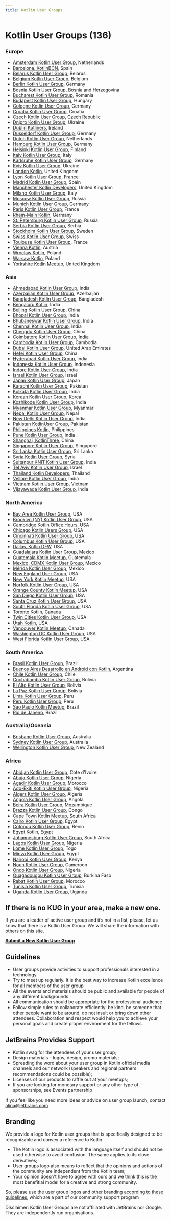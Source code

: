 ```yaml
---
title: Kotlin User Groups
---
```


# Kotlin User Groups (136)
 
<div class="g-grid">
<div class="g-6" markdown="1">

### Europe

 * [Amsterdam Kotlin User Group](https://www.meetup.com/kotlin-amsterdam/), Netherlands
 * [Barcelona, KotlinBCN](https://www.meetup.com/kotlinbcn/), Spain
 * [Belarus Kotlin User Group](https://bkug.by/), Belarus
 * [Belgium Kotlin User Group](https://www.kotlin.be/), Belgium
 * [Berlin Kotlin User Group](https://www.meetup.com/kotlin-berlin/), Germany
 * [Bosnia Kotlin User Group](https://www.meetup.com/Kotlin-User-Group-Bosnia/), Bosnia and Herzegovina
 * [Bucharest Kotlin User Group](https://www.meetup.com/kug-bucharest/), Romania
 * [Budapest Kotlin User Group](https://www.facebook.com/groups/KotlinBudapest/), Hungary
 * [Cologne Kotlin User Group](https://www.meetup.com/Kotlin-User-Group-Cologne/?from=ref), Germany
 * [Croatia Kotlin User Group](https://www.meetup.com/Croatia-Kotlin-User-Group-Meetup/), Croatia
 * [Czech Kotlin User Group](http://www.kotliners.cz), Czech Republic
 * [Dnipro Kotlin User Group](https://www.meetup.com/Kotlin-Dnipro/), Ukraine
 * [Dublin Kotliners](https://www.meetup.com/Dublin-Kotliners/), Ireland
 * [Dusseldorf Kotlin User Group](https://www.meetup.com/Dusseldorf-Kotlin-Meetup/), Germany
 * [Dutch Kotlin User Group](http://kotlin.nl/), Netherlands
 * [Hamburg Kotlin User Group](https://www.meetup.com/de-DE/Kotlin-User-Group-Hamburg/), Germany
 * [Helsinki Kotlin User Group](https://www.meetup.com/Kotlin-User-Group-Helsinki/?from=ref), Finland
 * [Italy Kotlin User Group](https://www.facebook.com/groups/kotlinitaly/), Italy
 * [Karlsruhe Kotlin User Group](https://www.meetup.com/Karlsruhe-Software-Development-Meetup/), Germany
 * [Kyiv Kotlin User Group](https://www.facebook.com/groups/KyivKUG/about/), Ukraine
 * [London Kotlin](http://www.meetup.com/kotlin-london/), United Kingdom
 * [Lyon Kotlin User Group](http://www.meetup.com/Lyon-Kotlin-User-Group/), France
 * [Madrid Kotlin User Group](https://www.meetup.com/KotlinMAD/), Spain
 * [Manchester Kotlin Developers](http://www.meetup.com/Kotlin-Manchester/), United Kingdom
 * [Milano Kotlin User Group](https://www.meetup.com/it-IT/KUG-Milan/), Italy
 * [Moscow Kotlin User Group](https://vk.com/kotlinmoscow), Russia
 * [Munich Kotlin User Group](https://www.meetup.com/Kotlin-User-Group-Munich/), Germany
 * [Paris Kotlin User Group](https://www.meetup.com/Kotlin-Paris-Meetup/), France
 * [Rhein-Main Kotlin](http://kotlin.rocks), Germany
 * [St. Petersburg Kotlin User Group](https://www.meetup.com/St-Petersburg-Kotlin-User-Group/), Russia
 * [Serbia Kotlin User Group](https://www.meetup.com/Serbia-Kotlin-User-Group/), Serbia
 * [Stockholm Kotlin User Group](https://www.meetup.com/Sweden-Kotlin-User-Group/), Sweden
 * [Swiss Kotlin User Group](https://www.meetup.com/Kotlin-Swiss-User-Group/), Swiss
 * [Toulouse Kotlin User Group](https://www.meetup.com/fr-FR/Toulouse-Kotlin-User-Group/), France
 * [Vienna Kotlin](https://www.meetup.com/Kotlin-Vienna/), Austria
 * [Wroclaw Kotlin](https://www.meetup.com/pl-PL/Kotlin-Wroclaw), Poland
 * [Warsaw Kotlin](https://www.meetup.com/Kotlin-Warsaw/), Poland
 * [Yorkshire Kotlin Meetup](http://www.meetup.com/Kotlin-Yorkshire-Meetup-Group/), United Kingdom


### Asia

 * [Ahmedabad Kotlin User Group](https://www.meetup.com/KotlinAhmedabad/), India
 * [Azerbaijan Kotlin User Group](https://www.facebook.com/groups/395337754167951/), Azerbaijan
 * [Bangladesh Kotlin User Group](https://www.facebook.com/KotlinBangladesh/), Bangladesh
 * [Bengaluru Kotlin](https://www.facebook.com/KotlinBengaluru/), India
 * [Beijing Kotlin User Group](http://www.kotliner.cn/), China
 * [Bhopal Kotlin User Group](https://www.facebook.com/kotlinbpl/), India
 * [Bhubaneswar Kotlin User Group](https://www.facebook.com/groups/1961143800818624/), India
 * [Chennai Kotlin User Group](https://www.meetup.com/Chennai-Kotlin-User-Group/), India
 * [Chengdu Kotlin User Group](https://www.kotliner.cn/chengdu/), China
 * [Coimbatore Kotlin User Group](https://facebook.com/kotlincbe/), India
 * [Cambodia Kotlin User Group](https://www.facebook.com/groups/kotlinphnompenh), Cambodia
 * [Dubai Kotlin User Group](https://www.facebook.com/kotlindubai/), United Arab Emirates
 * [Hefei Kotlin User Group](http://weibo.com/kotlinhfug), China
 * [Hyderabad Kotlin User Group](https://www.facebook.com/KotlinHyd/), India
 * [Indonesia Kotlin User Group](https://www.facebook.com/groups/395469687469099/), Indonesia
 * [Indore Kotlin User Group](https://www.facebook.com/groups/kotlinindore/), India
 * [Israel Kotlin User Group](https://www.facebook.com/groups/107080706530829/), Israel
 * [Japan Kotlin User Group](https://kotlin.connpass.com/), Japan
 * [Karachi Kotlin User Group](https://www.facebook.com/kotlinkarachi/), Pakistan
 * [Kolkata Kotlin User Group](https://www.facebook.com/KotlinKolkata/), India
 * [Korean Kotlin User Group](http://kotlin.kr/), Korea
 * [Kozhikode Kotlin User Group](https://www.facebook.com/kotlinkozhikode/), India
 * [Myanmar Kotlin User Group](https://www.facebook.com/groups/kotlinmyanmarusergroup/about/), Myanmar
 * [Nepal Kotlin User Group](https://www.facebook.com/groups/dnkotlin/), Nepal
 * [New Delhi Kotlin User Group](https://www.facebook.com/kotlinNewDelhi/), India
 * [Pakistan KotlinUser Group](https://www.facebook.com/groups/565405337181251/), Pakistan
 * [Philippines Kotlin](https://www.facebook.com/groups/642901202586581/), Philippines
 * [Pune Kotlin User Group](https://www.facebook.com/groups/punekotlin), India
 * [Shanghai, KotlinThree](http://kotlinthree.github.io/), China
 * [Singapore Kotlin User Group](https://www.meetup.com/Singapore-Kotlin-User-group/), Singapore
 * [Sri Lanka Kotlin User Group](https://www.facebook.com/KotlinSrilanka/), Sri Lanka
 * [Syria Kotlin User Group](https://www.facebook.com/KotlinSyria/), Syria
 * [Sultanpur KNIT Kotlin User Group](https://www.facebook.com/KotlinKnit/), India
 * [Tel Aviv Kotlin User Group](https://www.meetup.com/KotlinTLV/), Israel
 * [Thailand Kotlin Developers](https://www.facebook.com/groups/872547279487598/), Thailand
 * [Vellore Kotlin User Group](https://www.facebook.com/kotlinvellore), India
 * [Vietnam Kotlin User Group](https://www.facebook.com/groups/1939456136329687), Vietnam
 * [Vijayawada Kotlin User Group](https://www.facebook.com/KotlinVijayawada/), India

</div>

<div class="g-6" markdown="1">

### North America

* [Bay Area Kotlin User Group](http://www.meetup.com/Bay-Area-Kotlin-User-Group/), USA
* [Brooklyn (NY) Kotlin User Group](https://www.meetup.com/Brooklyn-Kotlin/), USA
* [Cambridge Kotlin Office Hours](https://www.meetup.com/kotlin-office-hours/), USA
* [Chicago Kotlin Users Group](http://www.meetup.com/Chicago-Kotlin/), USA
* [Cincinnati Kotlin User Group](https://www.meetup.com/Cincinnati-Kotlin/), USA
* [Columbus Kotlin User Group](https://www.meetup.com/Columbus-Kotlin-User-Group/), USA
* [Dallas, Kotlin DFW](https://www.meetup.com/Kotlin-DFW/), USA
* [Guadalajara Kotlin User Group](https://www.meetup.com/es/Kotlin-User-Group-GDL/), Mexico
* [Guatemala Kotlin Meetup](https://www.meetup.com/Guatemala-Kotlin-Meetup/), Guatemala
* [Mexico, CDMX Kotlin User Group](https://www.meetup.com/es-ES/Kotlin-Nights-CDMX/), Mexico
* [Mérida Kotlin User Group](https://www.meetup.com/Merida-Kotlin-User-Group/), Mexico
* [New England User Group](https://www.meetup.com/New-England-Kotlin-Users-Group/), USA
* [New York Kotlin Meetup](http://www.meetup.com/New-York-Kotlin-Meetup/), USA
* [Norfolk Kotlin User Group](mailto:robert.chrzanowski@gmail.com), USA
* [Orange County Kotlin Meetup](https://www.meetup.com/oc-kotlin-meetup/), USA
* [San Diego Kotlin User Group](https://www.meetup.com/sd-kotlin/), USA
* [Santa Cruz Kotlin User Group](https://www.meetup.com/Santa-Cruz-Kotlin-User-Group/events/245895831/), USA
* [South Florida Kotlin User Group](https://www.meetup.com/Kotlin-South-Florida-Users-Group/), USA
* [Toronto Kotlin](https://www.meetup.com/Kotlin-Toronto/events/235740293/), Canada
* [Twin Cities Kotlin User Group](https://www.meetup.com/Twin-Cities-Kotlin-User-Group/), USA
* [Utah Kotlin](https://www.meetup.com/Kotlin-Utah/), USA
* [Vancouver Kotlin Meetup](https://www.meetup.com/VancouverKotlin/), Canada
* [Washington DC Kotlin User Group](https://www.meetup.com/DCKotlin/), USA
* [West Florida Kotlin User Group](https://www.facebook.com/groups/KotlnWestFlorida), USA

### South America

* [Brasil Kotlin User Group](https://groups.google.com/forum/#!forum/kotlin-brasil), Brazil
* [Buenos Aires Desarrollo en Android con Kotlin](https://www.meetup.com/Desarrollo-en-Android-con-Kotlin/), Argentina
* [Chile Kotlin User Group](http://www.facebook.com/kotlinchile), Chile
* [Cochabamba Kotlin User Group](https://www.facebook.com/kotlincocha/), Bolivia
* [El Alto Kotlin User Group](https://www.facebook.com/KotlinElAlto/), Bolivia
* [La Paz Kotlin User Group](https://www.facebook.com/KotlinLaPaz/), Bolivia
* [Lima Kotlin User Group](https://www.facebook.com/groups/limakotlin/), Peru
* [Peru Kotlin User Group](https://www.facebook.com/groups/1540580306247047/), Peru
* [Sao Paulo Kotlin Meetup](https://www.meetup.com/kotlin-meetup-sp/), Brazil
* [Rio de Janeiro](https://www.meetup.com/Kotlin-Rio/), Brazil

### Australia/Oceania

* [Brisbane Kotlin User Group](https://www.meetup.com/Brisbane-Kotlin-User-Group/), Australia
* [Sydney Kotlin User Group](https://sydkotlin.space/), Australia
* [Wellington Kotlin User Group](https://www.meetup.com/Wellington-kt/), New Zealand

### Africa

* [Abidjan Kotlin User Group](https://www.facebook.com/groups/778398068995641/), Cote d'Ivoire
* [Abuja Kotlin User Group](https://www.meetup.com/Kotlin-Abuja-User-Group-Nigeria/), Nigeria
* [Agadir Kotlin User Group](https://www.meetup.com/Agadir-Kotlin-User-Group/), Morocco
* [Ado-Ekiti Kotlin User Group](https://web.facebook.com/groups/1598555973529998/?ref=group_header), Nigeria
* [Algers Kotlin User Group](https://www.meetup.com/Algeria-Kotlin-User-Group/members/228091746/?op=&memberId=228091746), Algeria
* [Angola Kotlin User Group](https://www.facebook.com/groups/405177603231134/about/), Angola
* [Beira Kotlin User Group](https://www.facebook.com/groups/470398203308975/), Mozambique
* [Brazza Kotlin User Group](https://www.facebook.com/groups/KotlinBrazza/), Congo
* [Cape Town Kotlin Meetup](https://www.meetup.com/Cape-Town-Kotlin-Meetup/), South Africa
* [Cairo Kotlin User Group](https://www.facebook.com/Kotlin.Cairo/), Egypt
* [Cotonou Kotlin User Group](https://www.meetup.com/Kotlin-Meetup-Cotonou/), Benin
* [Egypt Kotlin](https://www.facebook.com/kotlinegypt/), Egypt
* [Johannesburg Kotlin User Group](https://www.meetup.com/Kotlin-Software-Development-Meetup/), South Africa
* [Lagos Kotlin User Group](https://www.meetup.com/Lagos-Kotlin-Meetup/), Nigeria
* [Lome Kotlin User Group](https://www.facebook.com/groups/1825278611119862/), Togo
* [Minya Kotlin User Group](https://www.facebook.com/kotlinminya/), Egypt
* [Nairobi Kotlin User Group](https://www.meetup.com/KotlinKenya/), Kenya
* [Noun Kotlin User Group](https://www.meetup.com/Noun-Kotlin-User-Group/), Cameroon
* [Ondo Kotlin User Group](https://www.meetup.com/Kotlin-Ondo-User-Group/), Nigeria
* [Ouagadougou Kotlin User Group](https://www.facebook.com/groups/649651491892414/), Burkina Faso 
* [Rabat Kotlin User Group](https://www.meetup.com/Rabat-Kotlin-User-Group/), Morocco
* [Tunisia Kotlin User Group](https://www.facebook.com/groups/1501353116571104), Tunisia
* [Uganda Kotlin User Group](https://www.facebook.com/Uganda-Kotlin-User-Group-613707548753658/), Uganda

</div>
</div>


## If there is no KUG in your area, make a new one.

If you are a leader of active user group and it’s not in a list, please, let us know that there is a Kotlin User Group. We will share the information with others on this site. 

**[Submit a New Kotlin User Group](https://docs.google.com/forms/d/e/1FAIpQLSdkLbD_SPbXZDVW2nQPgUiLCW4HOSXysOVK1jPLcShPfyhkNA/viewform)**

## Guidelines
* User groups provide activities to support professionals interested in a technology
* Try to meet up regularly. It is the best way to increase Kotlin excellence for all members of the user group
* All the events and materials should be public and available for people of any different backgrounds
* All communication should be appropriate for the professional audience
* Follow simple rules to collaborate efficiently: be kind, be someone that other people want to be around, do not insult or bring down other attendees. Collaboration and respect would help you to achieve your personal goals and create proper environment for the fellows. 

## JetBrains Provides Support
* Kotlin swag for the attendees of your user group;
* Design materials – logos, design, promo materials; 
* Spreading the word about your user group in Kotlin official media channels and our network (speakers and regional partners recommendations could be possible);
* Licenses of our products to raffle out at your meetups;
* If you are looking for monetary support or any other type of sponsorships, see Events partnership


If you feel like you need more ideas or advice on user group launch, contact [alina@jetbrains.com](mailto:alina@jetbrains.com)

## Branding
We provide a logo for Kotlin user groups that is specifically designed to be recognizable and convey a reference to Kotlin. 

- The  Kotlin logo is associated with the language itself and should not be used otherwise to avoid confusion. The same applies to its close derivatives;
- User groups logo also means to reflect that the opinions and actions of the community are independent from the Kotlin team;
- Your opinion doesn't have to agree with ours and we think this is the most benefitial model for a creative and strong community.

So, please use the user group logos and other branding [according to these guidelines](https://blog.jetbrains.com/kotlin/2017/05/new-style-for-user-groups/), which are a part of our community support program

Disclaimer: Kotlin User Groups are not affiliated with JetBrains nor Google. They are independently run organisations.